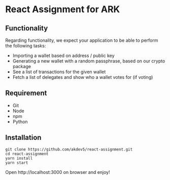 # React Assignment for ARK

## Functionality

Regarding functionality, we expect your application to be able to perform the following tasks:

- Importing a wallet based on address / public key
- Generating a new wallet with a random passphrase, based on our crypto package
- See a list of transactions for the given wallet
- Fetch a list of delegates and show who a wallet votes for (if voting)

## Requirement

- Git
- Node
- npm
- Python

## Installation
```
git clone https://github.com/akdev5/react-assignment.git
cd react-assignment
yarn install
yarn start
```

Open http://localhost:3000 on browser and enjoy!
